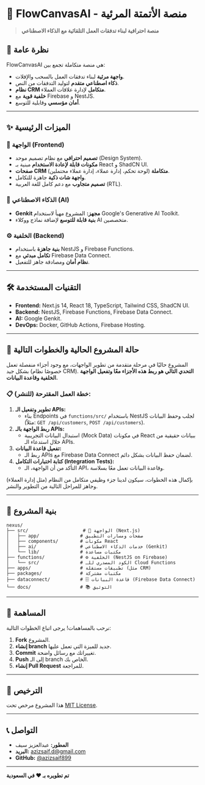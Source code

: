 # 🤖 FlowCanvasAI - منصة الأتمتة المرئية

> **منصة احترافية لبناء تدفقات العمل التلقائية مع الذكاء الاصطناعي**

## 🎯 **نظرة عامة**

FlowCanvasAI هي منصة متكاملة تجمع بين:
- **واجهة مرئية** لبناء تدفقات العمل بالسحب والإفلات.
- **ذكاء اصطناعي متقدم** لتوليد التدفقات من النص.
- **نظام CRM متكامل** لإدارة علاقات العملاء.
- **خلفية قوية** مع Firebase و NestJS.
- **أمان مؤسسي** وقابلية للتوسع.

---

## ✨ **الميزات الرئيسية**

### 🎨 **الواجهة (Frontend)**
- **تصميم احترافي** مع نظام تصميم موحد (Design System).
- **مكونات قابلة لإعادة الاستخدام** مبنية بـ React و ShadCN UI.
- **صفحات CRM متكاملة** (لوحة تحكم، إدارة عملاء، إدارة عملاء محتملين).
- **واجهة شات ذكية** جاهزة للتكامل.
- **تصميم متجاوب** مع دعم كامل للغة العربية (RTL).

### 🤖 **الذكاء الاصطناعي (AI)**
- **Genkit مجهز:** المشروع مهيأ لاستخدام Google's Generative AI Toolkit.
- **بنية قابلة للتوسع** لإضافة نماذج ووكلاء AI متخصصين.

### ⚙️ **الخلفية (Backend)**
- **بنية جاهزة** باستخدام NestJS و Firebase Functions.
- **تكامل مبدئي** مع Firebase Data Connect.
- **نظام أمان** ومصادقة جاهز للتفعيل.

---

## 🛠️ **التقنيات المستخدمة**

- **Frontend:** Next.js 14, React 18, TypeScript, Tailwind CSS, ShadCN UI.
- **Backend:** NestJS, Firebase Functions, Firebase Data Connect.
- **AI:** Google Genkit.
- **DevOps:** Docker, GitHub Actions, Firebase Hosting.

---

## 🚀 **حالة المشروع الحالية والخطوات التالية**

المشروع حاليًا في مرحلة متقدمة من تطوير الواجهات، مع وجود أجزاء منفصلة تعمل بشكل جيد (خصوصًا نظام CRM). **التحدي التالي هو ربط هذه الأجزاء معًا وتفعيل الواجهة الخلفية وقاعدة البيانات.**

### 📋 **خطة العمل المقترحة (للنشر):**

1.  **تطوير وتفعيل الـ APIs:**
    - بناء Endpoints في `functions/src/` باستخدام NestJS لجلب وحفظ البيانات (مثلاً: `GET /api/customers`, `POST /api/customers`).
2.  **ربط الواجهة بالـ APIs:**
    - استبدال البيانات التجريبية (Mock Data) في مكونات React ببيانات حقيقية من خلال استدعاء الـ APIs.
3.  **تفعيل قاعدة البيانات:**
    - ربط الـ APIs مع Firebase Data Connect لضمان حفظ البيانات بشكل دائم.
4.  **كتابة اختبارات التكامل (Integration Tests):**
    - التأكد من أن الواجهة، الـ API، وقاعدة البيانات تعمل معًا بسلاسة.

بإكمال هذه الخطوات، سيكون لدينا جزء وظيفي متكامل من النظام (مثل إدارة العملاء) وجاهز للمراحل التالية من التطوير والنشر.

---

## 📁 **بنية المشروع**

```
nexus/
├── src/                    # 🎨 الواجهة (Next.js)
│   ├── app/               # صفحات ومسارات التطبيق
│   ├── components/        # مكونات React
│   ├── ai/                # خدمات الذكاء الاصطناعي (Genkit)
│   └── lib/               # مكتبات مساعدة
├── functions/             # ⚙️ الخلفية (NestJS on Firebase)
│   └── src/               # الكود المصدري للـ Cloud Functions
├── apps/                  # تطبيقات مستقلة (مثل CRM)
├── packages/              # مكتبات مشتركة
├── dataconnect/           # 🗄️ قاعدة البيانات (Firebase Data Connect)
└── docs/                  # 📚 التوثيق
```

---

## 🤝 **المساهمة**

نرحب بالمساهمات! يرجى اتباع الخطوات التالية:
1.  **Fork** المشروع.
2.  **إنشاء branch** جديد للميزة التي تعمل عليها.
3.  **Commit** تغييراتك مع رسائل واضحة.
4.  **Push** إلى الـ branch الخاص بك.
5.  **إنشاء Pull Request** للمراجعة.

---

## 📄 **الترخيص**

هذا المشروع مرخص تحت [MIT License](LICENSE).

---

## 📞 **التواصل**

- **المطور:** عبدالعزيز سيف
- **البريد:** azizsaif.d@gmail.com
- **GitHub:** [@azizsaif899](https://github.com/azizsaif899)

---

**تم تطويره بـ ❤️ في السعودية**
